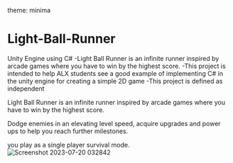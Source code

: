 theme: minima
# Light-Ball-Runner

Unity Engine using C#
-Light Ball Runner is an infinite runner inspired by arcade games where you have to win by the highest score.
-This project is intended to help ALX students see a good example of implementing C# in the unity engine for creating a simple 2D game
-This project is defined as independent

Light Ball Runner is an infinite runner inspired by arcade games where you have to win by the highest score.

Dodge enemies in an elevating level speed, acquire upgrades and power ups to help you reach further milestones.

you play as a single player survival mode.
![Screenshot 2023-07-20 032842](https://github.com/ShehabElgendy/Light-Ball-Runner/assets/117743482/682b49c8-834f-4c6e-9157-741be281edb9)
